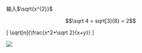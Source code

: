输入$\sqrt{x^{2}}$ 

$$\sqrt 4 = sqrt[3]{8} = 2$$

\[
\sqrt[n]{\frac{x^2+\sqrt 2}{x+y}}
\]

![](http://latex.codecogs.com/gif.latex?\\sigma=\sqrt{\frac{1}{n}{\sum_{k=1}^n(x_i-\bar{x})^2}})


​​
